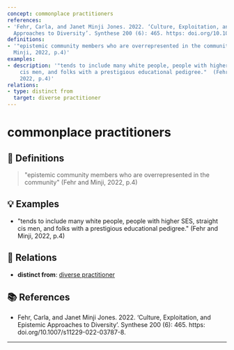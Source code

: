 ```yaml
---
concept: commonplace practitioners
references:
- 'Fehr, Carla, and Janet Minji Jones. 2022. ‘Culture, Exploitation, and Epistemic
  Approaches to Diversity’. Synthese 200 (6): 465. https: doi.org/10.1007/s11229-022-03787-8.'
definitions:
- '"epistemic community members who are overrepresented in the community" (Fehr and
  Minji, 2022, p.4)'
examples:
- description: '"tends to include many white people, people with higher SES, straight
    cis men, and folks with a prestigious educational pedigree."  (Fehr and Minji,
    2022, p.4)'
relations:
- type: distinct from
  target: diverse practitioner
---
```


# commonplace practitioners

## 📖 Definitions

> "epistemic community members who are overrepresented in the community" (Fehr and Minji, 2022, p.4)

## 💡 Examples

- "tends to include many white people, people with higher SES, straight cis men, and folks with a prestigious educational pedigree."  (Fehr and Minji, 2022, p.4)

## 🔗 Relations

- **distinct from**: [diverse practitioner](./diverse-practitioner.md)

## 📚 References

- Fehr, Carla, and Janet Minji Jones. 2022. ‘Culture, Exploitation, and Epistemic Approaches to Diversity’. Synthese 200 (6): 465. https: doi.org/10.1007/s11229-022-03787-8.

---

<script src="https://giscus.app/client.js"
                data-repo="natesheehan/conceptcartography"
                data-repo-id="R_kgDOPB5QiQ"
                data-category="General"
                data-category-id="DIC_kwDOPB5Qic4CsAxd"
                data-mapping="pathname"
                data-strict="0"
                data-reactions-enabled="1"
                data-emit-metadata="0"
                data-input-position="bottom"
                data-theme="catppuccin_mocha"
                data-lang="en"
                crossorigin="anonymous"
                async>
        </script>
        
